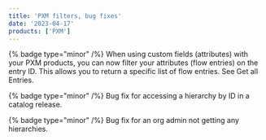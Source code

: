 ```yaml
---
title: 'PXM filters, bug fixes'
date: '2023-04-17'
products: ['PXM']
---
```

{% badge type="minor" /%}
When using custom fields (attributes) with your PXM products, you can now filter your attributes (flow entries) on the entry ID. This allows you to return a specific list of flow entries. See Get all Entries.

{% badge type="minor" /%}
Bug fix for accessing a hierarchy by ID in a catalog release.

{% badge type="minor" /%}
Bug fix for an org admin not getting any hierarchies.
